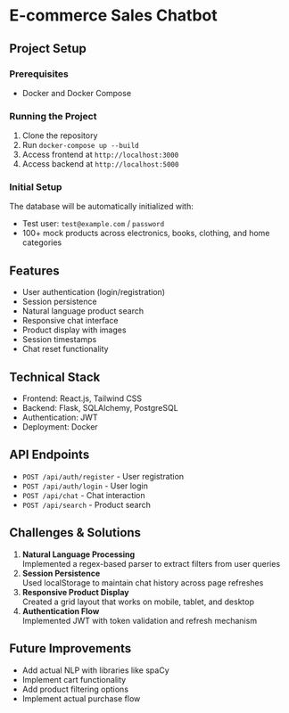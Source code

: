 # E-commerce Sales Chatbot

## Project Setup

### Prerequisites
- Docker and Docker Compose

### Running the Project
1. Clone the repository
2. Run `docker-compose up --build`
3. Access frontend at `http://localhost:3000`
4. Access backend at `http://localhost:5000`

### Initial Setup
The database will be automatically initialized with:
- Test user: `test@example.com` / `password`
- 100+ mock products across electronics, books, clothing, and home categories

## Features
- User authentication (login/registration)
- Session persistence
- Natural language product search
- Responsive chat interface
- Product display with images
- Session timestamps
- Chat reset functionality

## Technical Stack
- Frontend: React.js, Tailwind CSS
- Backend: Flask, SQLAlchemy, PostgreSQL
- Authentication: JWT
- Deployment: Docker

## API Endpoints
- `POST /api/auth/register` - User registration
- `POST /api/auth/login` - User login
- `POST /api/chat` - Chat interaction
- `POST /api/search` - Product search

## Challenges & Solutions
1. **Natural Language Processing**  
   Implemented a regex-based parser to extract filters from user queries  
2. **Session Persistence**  
   Used localStorage to maintain chat history across page refreshes  
3. **Responsive Product Display**  
   Created a grid layout that works on mobile, tablet, and desktop  
4. **Authentication Flow**  
   Implemented JWT with token validation and refresh mechanism  

## Future Improvements
- Add actual NLP with libraries like spaCy
- Implement cart functionality
- Add product filtering options
- Implement actual purchase flow
